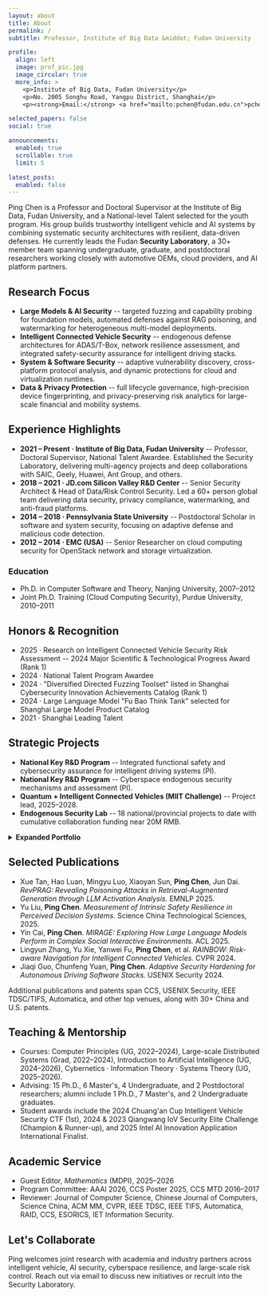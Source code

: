 ```yaml
---
layout: about
title: About
permalink: /
subtitle: Professor, Institute of Big Data &middot; Fudan University

profile:
  align: left
  image: prof_pic.jpg
  image_circular: true
  more_info: >
    <p>Institute of Big Data, Fudan University</p>
    <p>No. 2005 Songhu Road, Yangpu District, Shanghai</p>
    <p><strong>Email:</strong> <a href="mailto:pchen@fudan.edu.cn">pchen@fudan.edu.cn</a></p>

selected_papers: false
social: true

announcements:
  enabled: true
  scrollable: true
  limit: 5

latest_posts:
  enabled: false
---
```


Ping Chen is a Professor and Doctoral Supervisor at the Institute of Big Data, Fudan University, and a National-level Talent selected for the youth program. His group builds trustworthy intelligent vehicle and AI systems by combining systematic security architectures with resilient, data-driven defenses. He currently leads the Fudan **Security Laboratory**, a 30+ member team spanning undergraduate, graduate, and postdoctoral researchers working closely with automotive OEMs, cloud providers, and AI platform partners.

## Research Focus

- **Large Models & AI Security** -- targeted fuzzing and capability probing for foundation models, automated defenses against RAG poisoning, and watermarking for heterogeneous multi-model deployments.
- **Intelligent Connected Vehicle Security** -- endogenous defense architectures for ADAS/T-Box, network resilience assessment, and integrated safety-security assurance for intelligent driving stacks.
- **System & Software Security** -- adaptive vulnerability discovery, cross-platform protocol analysis, and dynamic protections for cloud and virtualization runtimes.
- **Data & Privacy Protection** -- full lifecycle governance, high-precision device fingerprinting, and privacy-preserving risk analytics for large-scale financial and mobility systems.

## Experience Highlights

- **2021&nbsp;&ndash; Present &middot; Institute of Big Data, Fudan University** -- Professor, Doctoral Supervisor, National Talent Awardee. Established the Security Laboratory, delivering multi-agency projects and deep collaborations with SAIC, Geely, Huawei, Ant Group, and others.
- **2018&nbsp;&ndash; 2021 &middot; JD.com Silicon Valley R&D Center** -- Senior Security Architect & Head of Data/Risk Control Security. Led a 60+ person global team delivering data security, privacy compliance, watermarking, and anti-fraud platforms.
- **2014&nbsp;&ndash; 2018 &middot; Pennsylvania State University** -- Postdoctoral Scholar in software and system security, focusing on adaptive defense and malicious code detection.
- **2012&nbsp;&ndash; 2014 &middot; EMC (USA)** -- Senior Researcher on cloud computing security for OpenStack network and storage virtualization.

### Education

- Ph.D. in Computer Software and Theory, Nanjing University, 2007&ndash;2012
- Joint Ph.D. Training (Cloud Computing Security), Purdue University, 2010&ndash;2011

## Honors & Recognition

- 2025 &middot; Research on Intelligent Connected Vehicle Security Risk Assessment -- 2024 Major Scientific & Technological Progress Award (Rank 1)
- 2024 &middot; National Talent Program Awardee
- 2024 &middot; "Diversified Directed Fuzzing Toolset" listed in Shanghai Cybersecurity Innovation Achievements Catalog (Rank 1)
- 2024 &middot; Large Language Model "Fu Bao Think Tank" selected for Shanghai Large Model Product Catalog
- 2021 &middot; Shanghai Leading Talent

## Strategic Projects

- **National Key R&D Program** -- Integrated functional safety and cybersecurity assurance for intelligent driving systems (PI).
- **National Key R&D Program** -- Cyberspace endogenous security mechanisms and assessment (PI).
- **Quantum + Intelligent Connected Vehicles (MIIT Challenge)** -- Project lead, 2025&ndash;2028.
- **Endogenous Security Lab** -- 18 national/provincial projects to date with cumulative collaboration funding near 20M RMB.

<details markdown="1">
<summary><strong>Expanded Portfolio</strong></summary>

- Software open-source governance public service platform (Lead, 2024&ndash;2026).
- Directed fuzzing technology for HarmonyOS and highly enclosed terminals with Huawei and State Grid (Lead, 2022&ndash;2024).
- Cloud-edge industrial control system active defense modeling (Participant, 2022&ndash;2025).
- Moving target defense (ARO MURI, 2014&ndash;2018) and OpenVMI: Virtual Machine Investigation Infrastructure (NSF-0855141).

</details>

## Selected Publications

- Xue Tan, Hao Luan, Mingyu Luo, Xiaoyan Sun, **Ping Chen**, Jun Dai. *RevPRAG: Revealing Poisoning Attacks in Retrieval-Augmented Generation through LLM Activation Analysis.* EMNLP 2025.
- Yu Liu, **Ping Chen**. *Measurement of Intrinsic Safety Resilience in Perceived Decision Systems.* Science China Technological Sciences, 2025.
- Yin Cai, **Ping Chen**. *MIRAGE: Exploring How Large Language Models Perform in Complex Social Interactive Environments.* ACL 2025.
- Lingyun Zhang, Yu Xie, Yanwei Fu, **Ping Chen**, et al. *RAINBOW: Risk-aware Navigation for Intelligent Connected Vehicles.* CVPR 2024.
- Jiaqi Guo, Chunfeng Yuan, **Ping Chen**. *Adaptive Security Hardening for Autonomous Driving Software Stacks.* USENIX Security 2024.

Additional publications and patents span CCS, USENIX Security, IEEE TDSC/TIFS, Automatica, and other top venues, along with 30+ China and U.S. patents.

## Teaching & Mentorship

- Courses: Computer Principles (UG, 2022&ndash;2024), Large-scale Distributed Systems (Grad, 2022&ndash;2024), Introduction to Artificial Intelligence (UG, 2024&ndash;2026), Cybernetics &middot; Information Theory &middot; Systems Theory (UG, 2025&ndash;2026).
- Advising: 15 Ph.D., 6 Master's, 4 Undergraduate, and 2 Postdoctoral researchers; alumni include 1 Ph.D., 7 Master's, and 2 Undergraduate graduates.
- Student awards include the 2024 Chuang'an Cup Intelligent Vehicle Security CTF (1st), 2024 & 2023 Qiangwang IoV Security Elite Challenge (Champion & Runner-up), and 2025 Intel AI Innovation Application International Finalist.

## Academic Service

- Guest Editor, *Mathematics* (MDPI), 2025&ndash;2026
- Program Committee: AAAI 2026, CCS Poster 2025, CCS MTD 2016&ndash;2017
- Reviewer: Journal of Computer Science, Chinese Journal of Computers, Science China, ACM MM, CVPR, IEEE TDSC, IEEE TIFS, Automatica, RAID, CCS, ESORICS, IET Information Security.

## Let's Collaborate

Ping welcomes joint research with academia and industry partners across intelligent vehicle, AI security, cyberspace resilience, and large-scale risk control. Reach out via email to discuss new initiatives or recruit into the Security Laboratory.
